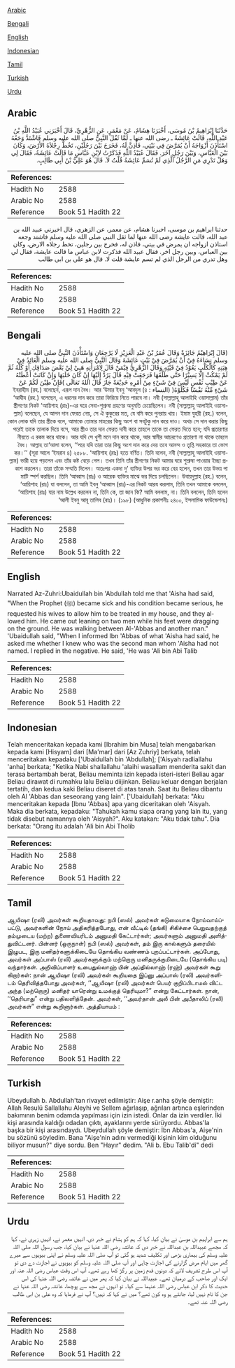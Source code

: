 [Arabic](#arabic)

[Bengali](#bengali)

[English](#english)

[Indonesian](#indonesian)

[Tamil](#tamil)

[Turkish](#turkish)

[Urdu](#urdu)

## Arabic


<div dir="rtl" lang="ar" style={{fontSize:'larger',backgroundColor:'#f8f9fa',padding:20}}>
حَدَّثَنَا إِبْرَاهِيمُ بْنُ مُوسَى، أَخْبَرَنَا هِشَامٌ، عَنْ مَعْمَرٍ، عَنِ الزُّهْرِيِّ، قَالَ أَخْبَرَنِي عُبَيْدُ اللَّهِ بْنُ عَبْدِ اللَّهِ، قَالَتْ عَائِشَةُ ـ رضى الله عنها ـ لَمَّا ثَقُلَ النَّبِيُّ صلى الله عليه وسلم فَاشْتَدَّ وَجَعُهُ اسْتَأْذَنَ أَزْوَاجَهُ أَنْ يُمَرَّضَ فِي بَيْتِي، فَأَذِنَّ لَهُ، فَخَرَجَ بَيْنَ رَجُلَيْنِ، تَخُطُّ رِجْلاَهُ الأَرْضَ، وَكَانَ بَيْنَ الْعَبَّاسِ، وَبَيْنَ رَجُلٍ آخَرَ‏.‏ فَقَالَ عُبَيْدُ اللَّهِ فَذَكَرْتُ لاِبْنِ عَبَّاسٍ مَا قَالَتْ عَائِشَةُ، فَقَالَ لِي وَهَلْ تَدْرِي مَنِ الرَّجُلُ الَّذِي لَمْ تُسَمِّ عَائِشَةُ قُلْتُ لاَ‏.‏ قَالَ هُوَ عَلِيُّ بْنُ أَبِي طَالِبٍ‏.‏
</div>
<div style={{backgroundColor:'#f8f9fa',padding:20, marginBottom: 10}}><table> <thead> <tr> <th>References:</th> <th></th> </tr> </thead> <tbody><tr><td>Hadith No</td><td>2588</td></tr><tr><td>Arabic No</td><td>2588</td></tr><tr><td>Reference</td><td>Book 51 Hadith 22</td></tr></tbody></table></div>


<div dir="rtl" lang="ar" style={{fontSize:'larger',backgroundColor:'#f8f9fa',padding:20}}>
حدثنا ابراهيم بن موسى، اخبرنا هشام، عن معمر، عن الزهري، قال اخبرني عبيد الله بن عبد الله، قالت عايشة رضى الله عنها لما ثقل النبي صلى الله عليه وسلم فاشتد وجعه استاذن ازواجه ان يمرض في بيتي، فاذن له، فخرج بين رجلين، تخط رجلاه الارض، وكان بين العباس، وبين رجل اخر. فقال عبيد الله فذكرت لابن عباس ما قالت عايشة، فقال لي وهل تدري من الرجل الذي لم تسم عايشة قلت لا. قال هو علي بن ابي طالب
</div>
<div style={{backgroundColor:'#f8f9fa',padding:20, marginBottom: 10}}><table> <thead> <tr> <th>References:</th> <th></th> </tr> </thead> <tbody><tr><td>Hadith No</td><td>2588</td></tr><tr><td>Arabic No</td><td>2588</td></tr><tr><td>Reference</td><td>Book 51 Hadith 22</td></tr></tbody></table></div>

## Bengali


<div dir="rtl" lang="bn" style={{fontSize:'larger',backgroundColor:'#f8f9fa',padding:20}}>
(قَالَ إِبْرَاهِيْمُ جَائِزَةٌ وَقَالَ عُمَرُ بْنُ عَبْدِ الْعَزِيْزِ لَا يَرْجِعَانِ وَاسْتَأْذَنَ النَّبِيُّ صلى الله عليه وسلم نِسَاءَهُ فِيْ أَنْ يُمَرَّضَ فِيْ بَيْتِ عَائِشَةَ وَقَالَ النَّبِيُّ صلى الله عليه وسلم الْعَائِدُ فِيْ هِبَتِهِ كَالْكَلْبِ يَعُوْدُ فِيْ قَيْئِهِ وَقَالَ الزُّهْرِيُّ فِيْمَنْ قَالَ لِامْرَأَتِهِ هَبِيْ لِيْ بَعْضَ صَدَاقِكِ أَوْ كُلَّهُ ثُمَّ لَمْ يَمْكُثْ إِلَّا يَسِيْرًا حَتَّى طَلَّقَهَا فَرَجَعَتْ فِيْهِ قَالَ يَرُدُّ إِلَيْهَا إِنْ كَانَ خَلَبَهَا وَإِنْ كَانَتْ أَعْطَتْهُ عَنْ طِيْبِ نَفْسٍ لَيْسَ فِيْ شَيْءٍ مِنْ أَمْرِهِ خَدِيْعَةٌ جَازَ قَالَ اللهُ تَعَالَى )فَإِنْ طِبْنَ لَكُمْ عَنْ شَيْءٍ مِّنْهُ نَفْسًا فَكُلُوْهُ( (النساء : ৪) ইবরাহীম (রহ.) বলেছেন, এরূপ দান বৈধ। আর ‘উমার ইবনু ‘আবদুল ‘আযীয (রহ.) বলেছেন, এ ধরনের দান করে তারা ফিরিয়ে নিতে পারবে না। নবী (সাল্লাল্লাহু আলাইহি ওয়াসাল্লাম) তাঁর স্ত্রীগণের নিকট ‘আয়িশাহ (রাঃ)-এর ঘরে সেবা-শুশ্রুষা গ্রহণের অনুমতি চেয়েছিলেন। নবী (সাল্লাল্লাহু আলাইহি ওয়াসাল্লাম) বলেছেন, যে আপন দান ফেরত নেয়, সে ঐ কুকুরের মত, যে বমি করে পুনরায় খায়। ইমাম যুহরী (রহ.) বলেন, কোন লোক যদি তার স্ত্রীকে বলে, আমাকে তোমার মাহরের কিছু অংশ বা সবটুকু দান করে দাও। অথচ সে দান করার কিছু পরেই তাকে তালাক দিয়ে বসে, আর স্ত্রীও তার দান ফেরত দাবী করে তাহলে তাকে তা ফেরত দিতে হবে; যদি প্রতারণার নীয়তে এ রকম করে থাকে। আর যদি সে খুশী মনে দান করে থাকে, আর স্বামীর আচরণেও প্রতারণা না থাকে তাহলে বৈধ। আল্লাহ তা‘আলা বলেন, ‘‘পরে যদি তারা তার কিছু অংশ দান করে দেয় তবে আনন্দ ও তৃপ্তি সহকারে তা ভোগ কর।’’ (সূরা আলে ‘ইমরান ৪) ২৫৮৮. ‘আয়িশাহ (রাঃ) হতে বর্ণিত। তিনি বলেন, নবী (সাল্লাল্লাহু আলাইহি ওয়াসাল্লাম) ভারী হয়ে পড়লেন এবং তাঁর কষ্ট বেড়ে গেল। তখন তিনি তাঁর স্ত্রীগণের নিকট আমার ঘরে শুশ্রুষা পাওয়ার ইচ্ছা প্রকাশ করলেন। তারা তাঁকে সম্মতি দিলেন। অতঃপর একদা দু’ ব্যক্তির উপর ভর করে বের হলেন, তখন তার উভয় পা মাটি স্পর্শ করছিল। তিনি ‘আব্বাস (রাঃ) ও আরেক ব্যক্তির মাঝে ভর দিয়ে চলছিলেন। উবায়দুল্লাহ (রহ.) বলেন, ‘আয়িশাহ (রাঃ) যা বললেন, তা আমি ইবনু ‘আব্বাস (রাঃ)-এর নিকট আরয করলাম, তিনি তখন আমাকে বললেন, ‘আয়িশাহ (রাঃ) যার নাম উল্লেখ করলেন না, তিনি কে, তা জান কি? আমি বললাম, না। তিনি বললেন, তিনি হলেন ‘আলী ইবনু আবূ তালিব (রাঃ)। (১৯৮) (আধুনিক প্রকাশনীঃ ২৪০০, ইসলামিক ফাউন্ডেশনঃ)
</div>
<div style={{backgroundColor:'#f8f9fa',padding:20, marginBottom: 10}}><table> <thead> <tr> <th>References:</th> <th></th> </tr> </thead> <tbody><tr><td>Hadith No</td><td>2588</td></tr><tr><td>Arabic No</td><td>2588</td></tr><tr><td>Reference</td><td>Book 51 Hadith 22</td></tr></tbody></table></div>

## English


<div dir="ltr" lang="en" style={{fontSize:'larger',backgroundColor:'#f8f9fa',padding:20}}>
Narrated Az-Zuhri:Ubaidullah bin 'Abdullah told me that 'Aisha had said, "When the Prophet (ﷺ) became sick and his condition became serious, he requested his wives to allow him to be treated in my house, and they allowed him. He came out leaning on two men while his feet were dragging on the ground. He was walking between Al-'Abbas and another man." 'Ubaidullah said, "When I informed Ibn 'Abbas of what 'Aisha had said, he asked me whether I knew who was the second man whom 'Aisha had not named. I replied in the negative. He said, 'He was 'Ali bin Abi Talib
</div>
<div style={{backgroundColor:'#f8f9fa',padding:20, marginBottom: 10}}><table> <thead> <tr> <th>References:</th> <th></th> </tr> </thead> <tbody><tr><td>Hadith No</td><td>2588</td></tr><tr><td>Arabic No</td><td>2588</td></tr><tr><td>Reference</td><td>Book 51 Hadith 22</td></tr></tbody></table></div>

## Indonesian


<div dir="ltr" lang="id" style={{fontSize:'larger',backgroundColor:'#f8f9fa',padding:20}}>
Telah menceritakan kepada kami [Ibrahim bin Musa] telah mengabarkan kepada kami [Hisyam] dari [Ma'mar] dari [Az Zuhriy] berkata, telah menceritakan kepadaku ['Ubaidullah bin 'Abdullah]; ['Aisyah radliallahu 'anha] berkata; "Ketika Nabi shallallahu 'alaihi wasallam menderita sakit dan terasa bertambah berat, Beliau meminta izin kepada isteri-isteri Beliau agar Beliau dirawat di rumahku lalu Beliau diijinkan. Beliau keluar dengan berjalan tertatih, dan kedua kaki Beliau diseret di atas tanah. Saat itu Beliau dibantu oleh Al 'Abbas dan seseorang yang lain". ['Ubaidullah] berkata: "Aku menceritakan kepada [Ibnu 'Abbas] apa yang diceritakan oleh 'Aisyah. Maka dia berkata, kepadaku: "Tahukah kamu siapa orang yang lain itu, yang tidak disebut namannya oleh 'Aisyah?". Aku katakan: "Aku tidak tahu". Dia berkata: "Orang itu adalah 'Ali bin Abi Tholib
</div>
<div style={{backgroundColor:'#f8f9fa',padding:20, marginBottom: 10}}><table> <thead> <tr> <th>References:</th> <th></th> </tr> </thead> <tbody><tr><td>Hadith No</td><td>2588</td></tr><tr><td>Arabic No</td><td>2588</td></tr><tr><td>Reference</td><td>Book 51 Hadith 22</td></tr></tbody></table></div>

## Tamil


<div dir="ltr" lang="ta" style={{fontSize:'larger',backgroundColor:'#f8f9fa',padding:20}}>
ஆயிஷா (ரலி) அவர்கள் கூறியதாவது: நபி (ஸல்) அவர்கள் கடுமையாக நோய்வாய்ப்பட்டு, அவர்களின் நோய் அதிகரித்தபோது, என் வீட்டில் (தங்கி) சிகிச்சை பெறுவதற்குத் தம்முடைய (மற்ற) துணைவியரிடம் அனுமதி கேட்டார்கள்; அவர்களும் அனுமதி அளித்துவிட்டனர். பின்னர் (ஒருநாள்) நபி (ஸல்) அவர்கள், தம் இரு கால்களும் தரையில் இழுபட, இரு மனிதர்களுக்கிடையே தொங்கிய வண்ணம் புறப்பட்டார்கள். அப்போது, அவர்கள் அப்பாஸ் (ரலி) அவர்களுக்கும் மற்றொரு மனிதருக்குமிடையே (தொங்கிய படி) வந்தார்கள். அறிவிப்பாளர் உபைதுல்லாஹ் பின் அப்தில்லாஹ் (ரஹ்) அவர்கள் கூறு கிறார்கள்: நான் ஆயிஷா (ரலி) அவர்கள் கூறியதை இப்னு அப்பாஸ் (ரலி) அவர்களிடம் தெரிவித்தபோது அவர்கள், ‘‘ஆயிஷா (ரலி) அவர்கள் பெயர் குறிப்பிடாமல் விட்ட அந்த (மற்றொரு) மனிதர் யாரென்று உமக்குத் தெரியுமா?” என்று கேட்டார்கள். நான், ‘‘தெரியாது” என்று பதிலளித்தேன். அவர்கள், ‘‘அவர்தான் அலீ பின் அபீதாலிப் (ரலி) அவர்கள்” என்று கூறினார்கள். அத்தியாயம் :
</div>
<div style={{backgroundColor:'#f8f9fa',padding:20, marginBottom: 10}}><table> <thead> <tr> <th>References:</th> <th></th> </tr> </thead> <tbody><tr><td>Hadith No</td><td>2588</td></tr><tr><td>Arabic No</td><td>2588</td></tr><tr><td>Reference</td><td>Book 51 Hadith 22</td></tr></tbody></table></div>

## Turkish


<div dir="ltr" lang="tr" style={{fontSize:'larger',backgroundColor:'#f8f9fa',padding:20}}>
Ubeydullah b. Abdullah'tan rivayet edilmiştir: Aişe r.anha şöyle demiştir: Allah Resulü Sallallahu Aleyhi ve Sellem ağırlaşıp, ağrıları artınca eşlerinden bakımının benim odamda yapılması için izin istedi. Onlar da izin verdiler. İki kişi arasında kaldığı odadan çıktı, ayaklarını yerde sürüyordu. Abbas'la başka bir kişi arasındaydı. Ubeydullah şöyle demiştir: İbn Abbas'a, Aişe'nin bu sözünü söyledim. Bana "Aişe'nin adını vermediği kişinin kim olduğunu biliyor musun?" diye sordu. Ben "Hayır" dedim. "Ali b. Ebu Talib'di" dedi
</div>
<div style={{backgroundColor:'#f8f9fa',padding:20, marginBottom: 10}}><table> <thead> <tr> <th>References:</th> <th></th> </tr> </thead> <tbody><tr><td>Hadith No</td><td>2588</td></tr><tr><td>Arabic No</td><td>2588</td></tr><tr><td>Reference</td><td>Book 51 Hadith 22</td></tr></tbody></table></div>

## Urdu


<div dir="rtl" lang="ur" style={{fontSize:'larger',backgroundColor:'#f8f9fa',padding:20}}>
ہم سے ابراہیم بن موسیٰ نے بیان کیا، کہا کہ ہم کو ہشام نے خبر دی، انہیں معمر نے، انہیں زہری نے، کہا کہ مجھے عبیداللہ بن عبداللہ نے خبر دی کہ عائشہ رضی اللہ عنہا نے بیان کیا، جب رسول اللہ صلی اللہ علیہ وسلم کی بیماری بڑھی اور تکلیف شدید ہو گئی تو آپ صلی اللہ علیہ وسلم نے اپنی بیویوں سے میرے گھر میں ایام مرض گزارنے کی اجازت چاہی اور آپ صلی اللہ علیہ وسلم کو بیویوں نے اجازت دے دی تو آپ اس طرح تشریف لائے کہ دونوں قدم زمین پر رگڑ کھا رہے تھے۔ آپ اس وقت عباس رضی اللہ عنہ اور ایک اور صاحب کے درمیان تھے۔ عبیداللہ نے بیان کیا کہ پھر میں نے عائشہ رضی اللہ عنہا کی اس حدیث کا ذکر ابن عباس رضی اللہ عنہما سے کیا۔ تو انہوں نے مجھ سے پوچھا، عائشہ رضی اللہ عنہا نے جن کا نام نہیں لیا، جانتے ہو وہ کون تھے؟ میں نے کہا کہ نہیں؟ آپ نے فرمایا کہ وہ علی بن ابی طالب رضی اللہ عنہ تھے۔
</div>
<div style={{backgroundColor:'#f8f9fa',padding:20, marginBottom: 10}}><table> <thead> <tr> <th>References:</th> <th></th> </tr> </thead> <tbody><tr><td>Hadith No</td><td>2588</td></tr><tr><td>Arabic No</td><td>2588</td></tr><tr><td>Reference</td><td>Book 51 Hadith 22</td></tr></tbody></table></div>